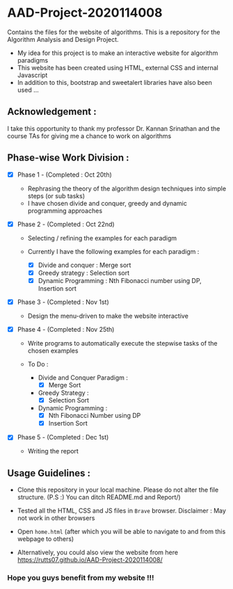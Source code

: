 # AAD-Project-2020114008
Contains the files for the website of algorithms. This is a repository for the Algorithm Analysis and Design Project.

- My idea for this project is to make an interactive website for algorithm paradigms
- This website has been created using HTML, external CSS and internal Javascript
- In addition to this, bootstrap and sweetalert libraries have also been used ...

## Acknowledgement :
I take this opportunity to thank my professor Dr. Kannan Srinathan and the course TAs for giving me a chance to work on algorithms

## Phase-wise Work Division :

- [x] Phase 1 - (Completed : Oct 20th)
  - Rephrasing the theory of the algorithm design techniques into simple steps (or sub tasks)
  - I have chosen divide and conquer, greedy and dynamic programming approaches
 
- [x] Phase 2 - (Completed : Oct 22nd)
  - Selecting / refining the examples for each paradigm
 
  - Currently I have the following examples for each paradigm :
    - [x] Divide and conquer : Merge sort
    - [x] Greedy strategy : Selection sort
    - [x] Dynamic Programming : Nth Fibonacci number using DP, Insertion sort
  
- [x] Phase 3 - (Completed : Nov 1st)
  - Design the menu-driven to make the website interactive 
  
- [x] Phase 4 - (Completed : Nov 25th)
  - Write programs to automatically execute the stepwise tasks of the chosen examples

  - To Do :
    - Divide and Conquer Paradigm :
      - [x] Merge Sort
     
    - Greedy Strategy :  
      - [x] Selection Sort
      
    - Dynamic Programming :
      - [x] Nth Fibonacci Number using DP
      - [x] Insertion Sort
   
- [x] Phase 5 - (Completed : Dec 1st)
  - Writing the report

## Usage Guidelines :

- Clone this repository in your local machine. Please do not alter the file structure. (P.S :) You can ditch README.md and Report/)
- Tested all the HTML, CSS and JS files in ```Brave``` browser. Disclaimer : May not work in other browsers
- Open ```home.html``` (after which you will be able to navigate to and from this webpage to others)

- Alternatively, you could also view the website from here <https://rutts07.github.io/AAD-Project-2020114008/>

### Hope you guys benefit from my website !!!
